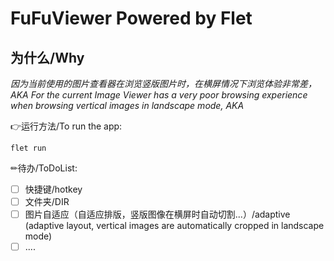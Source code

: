 # FuFuViewer Powered by Flet 

 ## 为什么/Why

 *因为当前使用的图片查看器在浏览竖版图片时，在横屏情况下浏览体验非常差，AKA*
*For the current Image Viewer has a very poor browsing experience when browsing vertical images in landscape mode, AKA*

👉运行方法/To run the app:

```
flet run 
```

✏待办/ToDoList:
- [ ] 快捷键/hotkey
- [ ] 文件夹/DIR
- [ ] 图片自适应（自适应排版，竖版图像在横屏时自动切割...）/adaptive (adaptive layout, vertical images are automatically cropped in landscape mode)
- [ ] ....